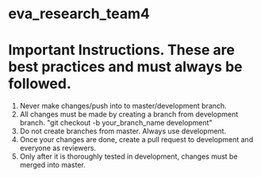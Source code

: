 # eva_research_team4

# Important Instructions. These are best practices and must always be followed.

  1. Never make changes/push into to master/development branch.
  2. All changes must be made by creating a branch from development branch. "git checkout -b your_branch_name development"
  3. Do not create branches from master. Always use development.
  3. Once your changes are done, create a pull request to development and everyone as reviewers. 
  4. Only after it is thoroughly tested in development, changes must be merged into master.
